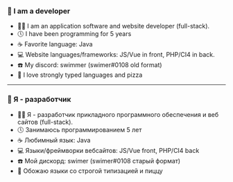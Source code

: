 ### 👋 I am a developer

- 👨‍💼 I am an application software and website developer (full-stack).
- 🕔 I have been programming for 5 years
- ☕ Favorite language: Java
- 💻 Website languages/frameworks: JS/Vue in front, PHP/CI4 in back.
- ☎️ My discord: swimmer (swimer#0108 old format)
- 🍕 I love strongly typed languages and pizza

---

### 👋 Я - разработчик

- 👨‍💼 Я - разработчик прикладного программного обеспечения и веб сайтов (full-stack). 
- 🕔 Занимаюсь программированием 5 лет
- ☕ Любимный язык: Java
- 💻 Языки/фреймворки вебсайтов: JS/Vue front, PHP/CI4 back
- ☎️ Мой дискорд: swimer (swimer#0108 старый формат)
- 🍕 Обожаю языки со строгой типизацией и пиццу
